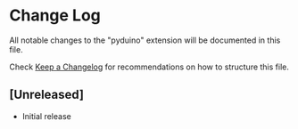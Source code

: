 # Change Log

All notable changes to the "pyduino" extension will be documented in this file.

Check [Keep a Changelog](http://keepachangelog.com/) for recommendations on how to structure this file.

## [Unreleased]

- Initial release
